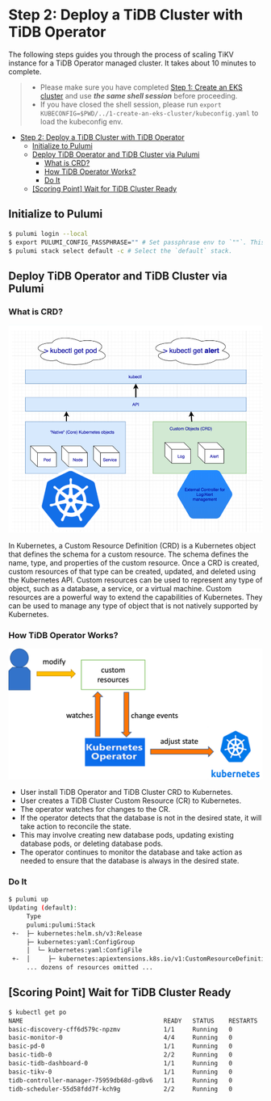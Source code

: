 # Step 2: Deploy a TiDB Cluster with TiDB Operator

The following steps guides you through the process of scaling TiKV instance for a TiDB Operator managed cluster. It takes about
10 minutes to complete.

> - Please make sure you have completed [Step 1: Create an EKS cluster](../1-create-an-eks-cluster/README.md) and use
    **_the same shell session_** before proceeding.
> - If you have closed the shell session, please run `export KUBECONFIG=$PWD/../1-create-an-eks-cluster/kubeconfig.yaml`
    to load the kubeconfig env.

<!-- TOC -->
* [Step 2: Deploy a TiDB Cluster with TiDB Operator](#step-2-deploy-a-tidb-cluster-with-tidb-operator)
  * [Initialize to Pulumi](#initialize-to-pulumi)
  * [Deploy TiDB Operator and TiDB Cluster via Pulumi](#deploy-tidb-operator-and-tidb-cluster-via-pulumi)
    * [What is CRD?](#what-is-crd)
    * [How TiDB Operator Works?](#how-tidb-operator-works)
    * [Do It](#do-it)
  * [[Scoring Point] Wait for TiDB Cluster Ready](#scoring-point-wait-for-tidb-cluster-ready)
<!-- TOC -->

## Initialize to Pulumi

```bash
$ pulumi login --local
$ export PULUMI_CONFIG_PASSPHRASE="" # Set passphrase env to `""`. This passphrase is required by Pulumi and was created by Lab maintainer.
$ pulumi stack select default -c # Select the `default` stack.
```

## Deploy TiDB Operator and TiDB Cluster via Pulumi

### What is CRD?

![kubernetes_resource_definition](../.imgs/kubernetes_resource_definition.png)

In Kubernetes, a Custom Resource Definition (CRD) is a Kubernetes object that defines the schema for a custom resource. The schema defines the name, type, and properties of the custom resource.
Once a CRD is created, custom resources of that type can be created, updated, and deleted using the Kubernetes API. Custom resources can be used to represent any type of object, such as a database, a service, or a virtual machine.
Custom resources are a powerful way to extend the capabilities of Kubernetes. They can be used to manage any type of object that is not natively supported by Kubernetes.

### How TiDB Operator Works?

![kubernetes_control](../.imgs/kubernetes_control.png)

- User install TiDB Operator and TiDB Cluster CRD to Kubernetes.
- User creates a TiDB Cluster Custom Resource (CR) to Kubernetes.
- The operator watches for changes to the CR.
- If the operator detects that the database is not in the desired state, it will take action to reconcile the state.
- This may involve creating new database pods, updating existing database pods, or deleting database pods.
- The operator continues to monitor the database and take action as needed to ensure that the database is always in the desired state.

### Do It

```bash
$ pulumi up
Updating (default):
     Type                                                                  Name                                      Status
     pulumi:pulumi:Stack                                                   2-deploy-tidb-with-tidb-operator-default
 +-  ├─ kubernetes:helm.sh/v3:Release                                      tidb-operator                             craeted (22s)
     ├─ kubernetes:yaml:ConfigGroup                                        tidb-operator-crds
     │  └─ kubernetes:yaml:ConfigFile                                      crds/tidb-operator-v1.4.4.yaml
 +-  │     ├─ kubernetes:apiextensions.k8s.io/v1:CustomResourceDefinition  tidbinitializers.pingcap.com              craeted (2s)
     ... dozens of resources omitted ...
```

## [Scoring Point] Wait for TiDB Cluster Ready

```bash
$ kubectl get po
NAME                                       READY   STATUS    RESTARTS   AGE
basic-discovery-cff6d579c-npzmv            1/1     Running   0          60m
basic-monitor-0                            4/4     Running   0          60m
basic-pd-0                                 1/1     Running   0          29m
basic-tidb-0                               2/2     Running   0          27m
basic-tidb-dashboard-0                     1/1     Running   0          29m
basic-tikv-0                               1/1     Running   0          28m
tidb-controller-manager-75959db68d-gdbv6   1/1     Running   0          61m
tidb-scheduler-55d58fdd7f-kch9g            2/2     Running   0          61m
```
